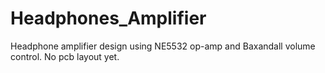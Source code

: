 # Headphones_Amplifier
Headphone amplifier design using NE5532 op-amp and Baxandall volume control. No pcb layout yet.
